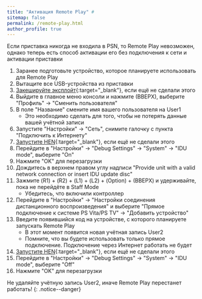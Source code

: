 ```yaml
---
title: "Активация Remote Play" #
sitemap: false
permalink: /remote-play.html
author_profile: true
---
```


Если приставка никогда не входила в PSN, то Remote Play невозможен, однако теперь есть способ активации его без подключения к сети и активации приставки

1. Заранее подготовьте устройство, которое планируете использовать для Remote Play 
1. Вытащите все USB-устройства из приставки 
1. [Закешируйте эксплойт](start-hen#%D1%87%D0%B0%D1%81%D1%82%D1%8C-iv---%D0%BA%D0%B5%D1%88%D0%B8%D1%80%D0%BE%D0%B2%D0%B0%D0%BD%D0%B8%D0%B5-%D1%8D%D0%BA%D1%81%D0%BF%D0%BB%D0%BE%D0%B9%D1%82%D0%B0){:target="_blank"}, если ещё не сделали этого
1. Выйдите в главное меню консоли и нажмите (ВВЕРХ), выберите "Профиль" -> "Сменить пользователя"
1. В поле "Название" смените имя вашего пользователя на User1 
	* Это необходимо сделать для того, чтобы не потерять данные вашей учётной записи
1. Запустите "Настройки" -> "Сеть", снимите галочку с пункта "Подключить к Интернету"
1. [Запустите HEN](start-hen#%D1%87%D0%B0%D1%81%D1%82%D1%8C-iii---%D0%B7%D0%B0%D0%BF%D1%83%D1%81%D0%BA-%D1%8D%D0%BA%D1%81%D0%BF%D0%BB%D0%BE%D0%B9%D1%82%D0%B0){:target="_blank"}, если ещё не сделали этого
1. Перейдите в "Настройки" -> "Debug Settings" -> "System" -> "IDU mode", выберите "On"
1. Нажмите "OK" для перезагрузки
1. Дождитесь в верхнем правом углу надписи "Provide unit with a valid network connection or insert IDU update disc"
1. Зажмите (R1) + (R2) + (L1) + (L2) + (Option) + (ВВЕРХ) и удерживайте, пока не перейдёте в Staff Mode
	* Убедитесь, что включили контроллер
1. Перейдите в "Настройки" -> "Настройки соединения дистанционного воспроизведения" и выберите "Прямое подключение к системе PS Vita/PS TV" -> "Добавить устройство"
1. Введите появившийся код на устройстве, с которого планируете запускать Remote Play 
	* В этот момент появится новая учётная запись User2
	* Помните, что вы будете использовать только прямое подключение. Подключение через Интернет работать не будет
1. [Запустите HEN](start-hen#%D1%87%D0%B0%D1%81%D1%82%D1%8C-iii---%D0%B7%D0%B0%D0%BF%D1%83%D1%81%D0%BA-%D1%8D%D0%BA%D1%81%D0%BF%D0%BB%D0%BE%D0%B9%D1%82%D0%B0){:target="_blank"}, если ещё не сделали этого
1. Перейдите в "Настройки" -> "Debug Settings" -> "System" -> "IDU mode", выберите "Off"
1. Нажмите "OK" для перезагрузки

Не удаляйте учётную запись User2, иначе Remote Play перестанет работать! 
{: .notice--danger}
